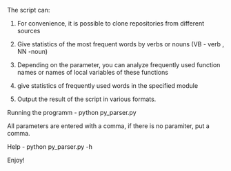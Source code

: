 The script can:

1. For convenience, it is possible to clone repositories from different sources

2. Give statistics of the most frequent words by verbs or nouns (VB - verb , NN -noun)

3. Depending on the parameter, you can analyze frequently used function names or names of local variables of these functions

4. give statistics of frequently used words in the specified module

5. Output the result of the script in various formats.


Running the programm - python py_parser.py

All parameters are entered with a comma, if there is no paramiter, put a comma.

Help - python py_parser.py -h

Enjoy!
